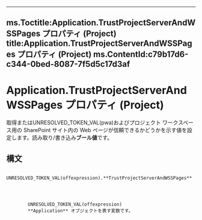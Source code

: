 

---
ms.Toctitle:Application.TrustProjectServerAndWSSPages プロパティ (Project)
title:Application.TrustProjectServerAndWSSPages プロパティ (Project)
ms.ContentId:c79b17d6-c344-0bed-8087-7f5d5c17d3af
---
# Application.TrustProjectServerAndWSSPages プロパティ (Project)




取得またはUNRESOLVED_TOKEN_VAL(pwa)およびプロジェクト ワークスペース用の SharePoint サイト内の Web ページが信頼できるかどうかを示す値を設定します。読み取り/書き込み**ブール値**です。

## 構文

            UNRESOLVED_TOKEN_VAL(offexpression).**TrustProjectServerAndWSSPages**




            UNRESOLVED_TOKEN_VAL(offexpression)
            **Application** オブジェクトを表す変数です。




